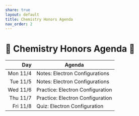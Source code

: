 ```yaml
---
share: true
layout: default
title: Chemistry Honors Agenda
nav_order: 2
---
```

# 🧪 Chemistry Honors Agenda 🥽

|      Day | Agenda                           |
| --------:| -------------------------------- |
| Mon 11/4 | Notes: Electron Configurations   |
| Tue 11/5 | Notes: Electron Configurations   |
| Wed 11/6 | Practice: Electron Configuration |
| Thu 11/7 | Practice: Electron Configuration |
| Fri 11/8 | Quiz: Electron Configuration     |
